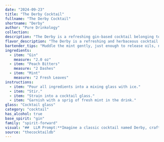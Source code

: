 ```yaml
---
date: "2024-09-23"
title: "The Derby Cocktail"
fullname: "The Derby Cocktail"
shortname: "Derby"
author: "Pure Drinkology"
collection:
description: "The Derby is a refreshing gin-based cocktail belonging to the **Highball** family. Its origin is unknown, but the combination of gin, peach bitters, and mint suggests a playful nod to the classic Gin & Tonic, with a fruity twist. "
flavor_description: "The Derby is a refreshing and herbaceous cocktail. The gin provides a crisp, juniper-forward base, while the peach bitters add a subtle sweetness and a hint of stone fruit. The mint adds a cool, minty freshness that balances the gin's dryness. The overall flavor profile is complex and well-rounded, with a delicate balance of sweet, savory, and bitter notes. "
bartender_tips: "Muddle the mint gently, just enough to release oils, not pulverize it. Use a quality gin with botanicals that complement the peach and mint, like juniper and citrus. A dash of peach bitters is key, not too much! Build the drink over ice, ensuring the gin is chilled, and garnish with a fresh mint sprig. The Derby is best enjoyed fresh, so avoid over-mixing. "
ingredients:
  - item: "Gin"
    measure: "2.0 oz"
  - item: "Peach Bitters"
    measure: "2 Dashes"
  - item: "Mint"
    measure: "2 Fresh Leaves"
instructions:
  - item: "Pour all ingredients into a mixing glass with ice."
  - item: "Stir."
  - item: "Strain into a cocktail glass."
  - item: "Garnish with a sprig of fresh mint in the drink."
glass: "Cocktail glass"
category: "cocktail"
has_alcohol: true
base_spirit: "gin"
family: "spirit-forward"
visual: "##  LLM Prompt:**Imagine a classic cocktail named Derby, crafted with Gin, Peach Bitters, and Mint. Describe its appearance in detail, focusing on the following aspects:*** **Color:** What hue does the cocktail display? Is it clear, cloudy, or layered? Does it have any shimmering or iridescence?* **Texture:** Is the drink viscous, thin, or icy? Are there any visible bubbles or foam?* **Garnish:** What kind of mint sprig or other garnish is used? How is it arranged?* **Glassware:** What type of glass is used? How does the shape of the glass contribute to the overall visual appeal?* **Lighting:** How does the drink appear under different lighting conditions? Does the color change depending on the light source?**Example:**  The Derby, a refreshing cocktail made with gin, peach bitters, and mint, presents a vibrant emerald green hue. The drink is clear and shimmering, with delicate bubbles rising from the bottom. A single, elegant sprig of mint is nestled against the rim of a chilled coupe glass, its leaves creating a verdant halo around the liquid. The glass, with its wide bowl and sloping sides, highlights the drink's alluring color, which appears more intensely green in the light. "
source: "thecocktaildb"
---
```


